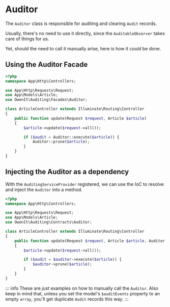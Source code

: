 # Auditor
The `Auditor` class is responsible for auditing and clearing `Audit` records.

Usually, there's no need to use it directly, since the `AuditableObserver` takes care of things for us.

Yet, should the need to call it manually arise, here is how it _could_ be done.

## Using the Auditor Facade
```php
<?php
namespace App\Http\Controllers;

use App\Http\Requests\Request;
use App\Models\Article;
use OwenIt\Auditing\Facades\Auditor;

class ArticleController extends Illuminate\Routing\Controller
{
    public function update(Request $request, Article $article)
    {
        $article->update($request->all());

        if ($audit = Auditor::execute($article)) {
            Auditor::prune($article);
        }
    }
}
```

## Injecting the Auditor as a dependency
With the `AuditingServiceProvider` registered, we can use the IoC to resolve and inject the `Auditor` into a method.

```php
<?php
namespace App\Http\Controllers;

use App\Http\Requests\Request;
use App\Models\Article;
use OwenIt\Auditing\Contracts\Auditor;

class ArticleController extends Illuminate\Routing\Controller
{
    public function update(Request $request, Article $article, Auditor $auditor)
    {
        $article->update($request->all());

        if ($audit = $auditor->execute($article)) {
            $auditor->prune($article);
        }
    }
}
```

::: info 
These are _just_ examples on how to manually call the `Auditor`. Also keep in mind that, unless you set the model's `$auditEvents` property to an empty `array`, you'll get duplicate `Audit` records this way.
:::

